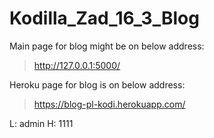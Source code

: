 # Kodilla_Zad_16_3_Blog

Main page for blog might be on below address:
> <http://127.0.0.1:5000/>

Heroku page for blog is on below address:
> <https://blog-pl-kodi.herokuapp.com/>

L:
admin
H:
1111